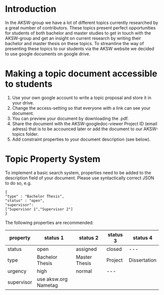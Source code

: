 # Introduction #

In the AKSW-group we have a lot of different topics currently researched by a great number of contributors. These topics present perfect opportunities for students of both bachelor and master studies to get in touch with the AKSW-group and get an insight on current research by writing their bachelor and master thesis on these topics. To streamline the way of presenting these topics to our students via the AKSW website we decided to use google documents on google drive.

# Making a topic document accessible to students #

1. Use your own google account to write a topic proposal and store it in your drive.
2. Change the access-setting so that everyone with a link can see your document.
3. You can preview your document by downloading the .pdf.
4. Share the document with the AKSW-googledoc-viewer Project ID (email adress) that is to be accounced later or add the document to our AKSW-topics folder.
5. Add constraint properties to your document description (see below).

# Topic Property System #

To implement a basic search system, properties need to be added to the description field of your document. Please use syntactically correct JSON to do so, e.g.

    {
    "type" : "Bachelor Thesis",
    "status" : "open",
    "supervisor":
    ["Supervisor 1","Supervisor 2"]
    }

The following properties are recommended:

| property | status 1 | status 2 | status 3|status 4|
|---|---|---| ---| --- |
| status | open | assigned | closed | --- |
| type | Bachelor Thesis | Master Thesis | Project | Dissertation |
| urgency | high | normal | --- |
| supervisor | use aksw.org Nametag |
